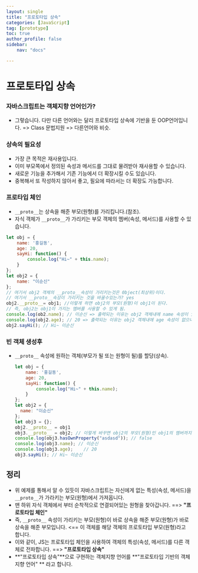 ```yaml
---
layout: single
title: "프로토타입 상속"
categories: [JavaScript]
tag: [prototype]
toc: true
author_profile: false
sidebar:
    nav: "docs"

---
```


# 프로토타입 상속

### 자바스크립트는 객체지향 언어인가?

- 그렇습니다. 다만 다른 언어와는 달리 프로토타입 상속에 기반을 둔 OOP언어입니다. => Class 문법지원 => 다른언어와 비슷.



### 상속의 필요성

- 가장 큰 목적은 재사용입니다.
- 이미 부모쪽에서 정의된 속성과 메서드를 그대로 물려받아 재사용할 수 있습니다.
- 새로운 기능을 추가해서 기존 기능에서 더 확장시킬 수도 있습니다.
- 중복해서 또 작성하지 않아서 좋고, 필요에 따라서는 더 확장도 가능합니다.



### 프로타입 체인

- `__proto__`는 상속을 해준 부모(원형)를 가리킵니다.(참조).
- 자식 객체가 `__proto__`가 가리키는 부모 객체의 멤버(속성, 메서드)를 사용할 수 있습니다. 

```js 
let obj = {
    name: '홍길동',
    age: 20,
    sayHi: function() {
        console.log("Hi~" + this.name);
    }
};
let obj2 = {
	name: "이순신"
};
// 여기서 obj2 객체의 __proto__속성이 가리키는것은 0bject(최상위)이다.
// 여기서 __proto__속성이 가리키는 것을 바꿀수있는가? yes
obj2.__proto__= obj1; //이렇게 하면 obj2의 부모(원형)이 obj1이 된다.
// 즉, obj2는 obj1이 가지는 멤버를 사용할 수 있게 됨.
console.log(ob2.name); // 이순신 => 출력되는 이유는 obj2 객체내에 name 속성이 있으니까 부모까지 찾으러 안가고 출력.
console.log(obj2.age); // 20 => 출력되는 이유는 obj2 객체내에 age 속성이 없으니까 부모까지 찾아 올라감.
obj2.sayHi(); // Hi~ 이순신

```



### 빈 객체 생성후

- `__proto__` 속성에 원하는 객체(부모가 될 또는 원형이 될)를 할당(상속).

  ```js
  let obj = {
      name: '홍길동',
      age: 20,
      sayHi: function() {
          console.log("Hi~" + this.name);
      }
  };
  let obj2 = {
  	name: "이순신"
  };
  let obj3 = {};
  obj2.__proto__ = obj1
  obj3.__proto__ = obj2; // 이렇게 바꾸면 obj2의 부모(원형)인 obj1의 멤버까지 모두 상속을 받아 이용.
  console.log(obj3.hasOwnProperty("asdasd")); // false
  console.log(obj3.name); // 이순신
  console.log(obj3.age);	// 20
  obj3.sayHi(); // Hi~ 이순신
  ```



## 정리

- 위 예제를 통해서 알 수 있듯이 자바스크립트는 자신에게 없는 특성(속성, 메서드)을 `__proto__`가 가라키는 부모(원형)에서 가져옵니다.
- 맨 하위 자식 객체에서 부터 순착적으로 연결되어있는 원형을 찾아갑니다. ==>  **"프로토타입 체인"**
- 즉, `__proto__` 속성이 가리키는 부모(원형)이 바로 상속을 해준 부모(원형)가 바로 상속을 해준 부모입니다. <== 이 객체를 해당 객체의 프로토타입 부모(원형)라고 합니다.
- 이와 같이, JS는 프로토타입 체인을 사용하여 객체의 특성(속성, 메서드)를 다른 객체로 전파합니다. ==>  **"프로토타입 상속"**
- **"프로토타입 상속"**으로 구현하는 객체지향 언어를 **"프로토타입 기반의 객체지향 언어" ** 라고 합니다.





